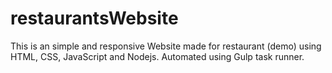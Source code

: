 # restaurantsWebsite

This is an simple and responsive Website made for restaurant (demo) using HTML, CSS, JavaScript and Nodejs.
Automated using Gulp task runner.
